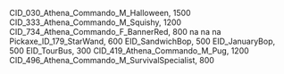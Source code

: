 CID_030_Athena_Commando_M_Halloween, 1500
CID_333_Athena_Commando_M_Squishy, 1200
CID_734_Athena_Commando_F_BannerRed, 800
na
na
na
Pickaxe_ID_179_StarWand, 600
EID_SandwichBop, 500
EID_JanuaryBop, 500
EID_TourBus, 300
CID_419_Athena_Commando_M_Pug, 1200
CID_496_Athena_Commando_M_SurvivalSpecialist, 800
